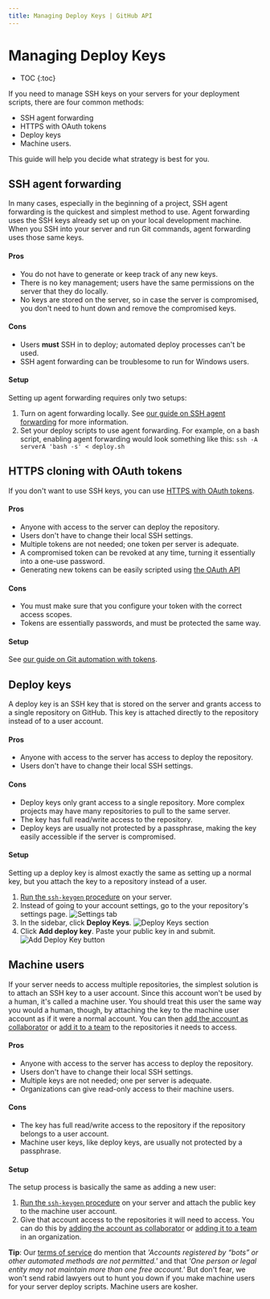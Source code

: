```yaml
---
title: Managing Deploy Keys | GitHub API
---
```


# Managing Deploy Keys

* TOC
{:toc}

If you need to manage SSH keys on your servers for your deployment scripts, there are four common methods:

* SSH agent forwarding
* HTTPS with OAuth tokens
* Deploy keys
* Machine users.  

This guide will help you decide what strategy is best for you.

## SSH agent forwarding

In many cases, especially in the beginning of a project, SSH agent forwarding is the quickest and simplest method to use.  Agent forwarding uses the SSH keys already set up on your local development machine. When you SSH into your server and run Git commands, agent forwarding uses those same keys.

#### Pros

* You do not have to generate or keep track of any new keys.
* There is no key management; users have the same permissions on the server that they do locally.
* No keys are stored on the server, so in case the server is compromised, you don't need to hunt down and remove the compromised keys.

#### Cons

* Users **must** SSH in to deploy; automated deploy processes can't be used.
* SSH agent forwarding can be troublesome to run for Windows users.

#### Setup

Setting up agent forwarding requires only two setups:

1. Turn on agent forwarding locally. See [our guide on SSH agent forwarding][ssh-agent-forwarding] for more information.
2. Set your deploy scripts to use agent forwarding. For example, on a bash script, enabling agent forwarding would look something like this: `ssh -A serverA 'bash -s' < deploy.sh`

## HTTPS cloning with OAuth tokens

If you don't want to use SSH keys, you can use [HTTPS with OAuth tokens][git-automation].

#### Pros

* Anyone with access to the server can deploy the repository.
* Users don't have to change their local SSH settings.
* Multiple tokens are not needed; one token per server is adequate.
* A compromised token can be revoked at any time, turning it essentially into a one-use password.
* Generating new tokens can be easily scripted using [the OAuth API](https://developer.github.com/v3/oauth_authorizations/#create-a-new-authorization)

#### Cons

* You must make sure that you configure your token with the correct access scopes.
* Tokens are essentially passwords, and must be protected the same way.

#### Setup

See [our guide on Git automation with tokens][git-automation].

## Deploy keys

A deploy key is an SSH key that is stored on the server and grants access to a single repository on GitHub.  This key is attached directly to the repository instead of to a user account.

#### Pros

* Anyone with access to the server has access to deploy the repository.
* Users don't have to change their local SSH settings.

#### Cons

* Deploy keys only grant access to a single repository. More complex projects may have many repositories to pull to the same server.
* The key has full read/write access to the repository.
* Deploy keys are usually not protected by a passphrase, making the key easily accessible if the server is compromised.

#### Setup

Setting up a deploy key is almost exactly the same as setting up a normal key, but you attach the key to a repository instead of a user.

1. [Run the `ssh-keygen` procedure][generating-ssh-keys] on your server.
2. Instead of going to your account settings, go to the your repository's settings page.
   ![Settings tab](https://github-images.s3.amazonaws.com/help/repository/repo-actions-settings.png)
3. In the sidebar, click **Deploy Keys**.
   ![Deploy Keys section](/images/deploy-keys.png)
3. Click **Add deploy key**. Paste your public key in and submit.
   ![Add Deploy Key button](https://github-images.s3.amazonaws.com/help/repository/repo-deploy-key.png)

## Machine users

If your server needs to access multiple repositories, the simplest solution is to attach an SSH key to a user account.  Since this account won't be used by a human, it's called a machine user. You should treat this user the same way you would a human, though, by attaching the key to the machine user account as if it were a normal account. You can then [add the account as collaborator][collaborator] or [add it to a team][team] to the repositories it needs to access.

#### Pros

* Anyone with access to the server has access to deploy the repository.
* Users don't have to change their local SSH settings.
* Multiple keys are not needed; one per server is adequate.
* Organizations can give read-only access to their machine users.

#### Cons

* The key has full read/write access to the repository if the repository belongs to a user account.
* Machine user keys, like deploy keys, are usually not protected by a passphrase.

#### Setup

The setup process is basically the same as adding a new user:

1. [Run the `ssh-keygen` procedure][generating-ssh-keys] on your server and attach the public key to the machine user account.
2. Give that account access to the repositories it will need to access. You can do this by [adding the account as collaborator][collaborator] or [adding it to a team][team] in an organization.


<div class="alert">

<strong>Tip</strong>: Our <a href="https://help.github.com/articles/github-terms-of-service">terms of service</a> do mention that <em>'Accounts registered by “bots” or other automated methods are not permitted.'</em> and that <em>'One person or legal entity may not maintain more than one free account.'</em>  But don't fear, we won't send rabid lawyers out to hunt you down if you make machine users for your server deploy scripts. Machine users are kosher.

</div>

[ssh-agent-forwarding]: /guides/using-ssh-agent-forwarding/
[generating-ssh-keys]: /articles/generating-ssh-keys
[tos]: https://help.github.com/articles/github-terms-of-service
[git-automation]: https://help.github.com/articles/git-automation-with-oauth-tokens
[collaborator]: https://help.github.com/articles/how-do-i-add-a-collaborator
[team]: https://help.github.com/articles/adding-organization-members-to-a-team
